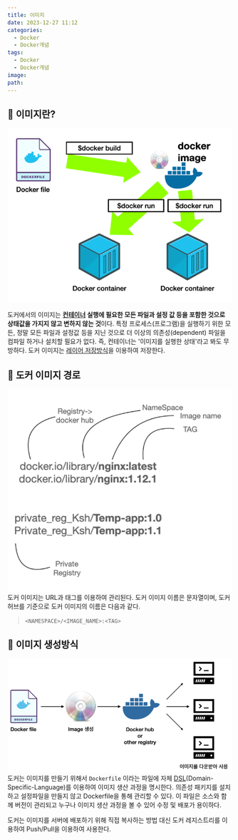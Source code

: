 ```yaml
---
title: 이미지
date: 2023-12-27 11:12
categories:
  - Docker
  - Docker개념
tags:
  - Docker
  - Docker개념
image: 
path:
---
```


## 🌈 이미지란?
![](/assets/img/IMG/Docker/dockerimg.png)

도커에서의 이미지는 **[컨테이너](https://sonjh919.github.io/posts/컨테이너) 실행에 필요한 모든 파일과 설정 값 등을 포함한 것으로 상태값을 가지지 않고 변하지 않는 것**이다. 특정 프로세스(프로그램)을 실행하기 위한 모든, 정말 모든 파일과 설정값 등을 지닌 것으로 더 이상의 의존성(dependent) 파일을 컴파일 하거나 설치할 필요가 없다. 즉, 컨테이너는 '이미지를 실행한 상태'라고 봐도 무방하다. 도커 이미지는 [레이어 저장방식](https://sonjh919.github.io/posts/레이어-저장방식)을 이용하여 저장한다.

## 🌈 도커 이미지 경로
![](/assets/img/IMG/Docker/imgpath.png)
도커 이미지는 URL과 태그를 이용하여 관리된다. 도커 이미지 이름은 문자열이며, 도커허브를 기준으로 도커 이미지의 이름은 다음과 같다.

> `<NAMESPACE>/<IMAGE_NAME>:<TAG>`

## 🌈 이미지 생성방식
![](/assets/img/IMG/Docker/createimg.png)
도커는 이미지를 만들기 위해서 `Dockerfile` 이라는 파일에 자체 [DSL](https://sonjh919.github.io/posts/DSL)(Domain-Specific-Language)를 이용하여 이미지 생산 과정을 명시한다. 의존성 패키지를 설치하고 설정파일을 만들지 않고 Dockerfile을 통해 관리할 수 있다. 이 파일은 소스와 함께 버전이 관리되고 누구나 이미지 생산 과정을 볼 수 있어 수정 및 배포가 용이하다.

도커는 이미지를 서버에 배포하기 위해 직접 복사하는 방법 대신 도커 레지스트리를 이용하여 Push/Pull을 이용하여 사용한다.